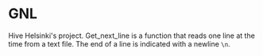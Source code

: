# GNL
Hive Helsinki's project. Get_next_line is a function that reads one line at the time from a text file. The end of a line is indicated with a newline ```\n```.
